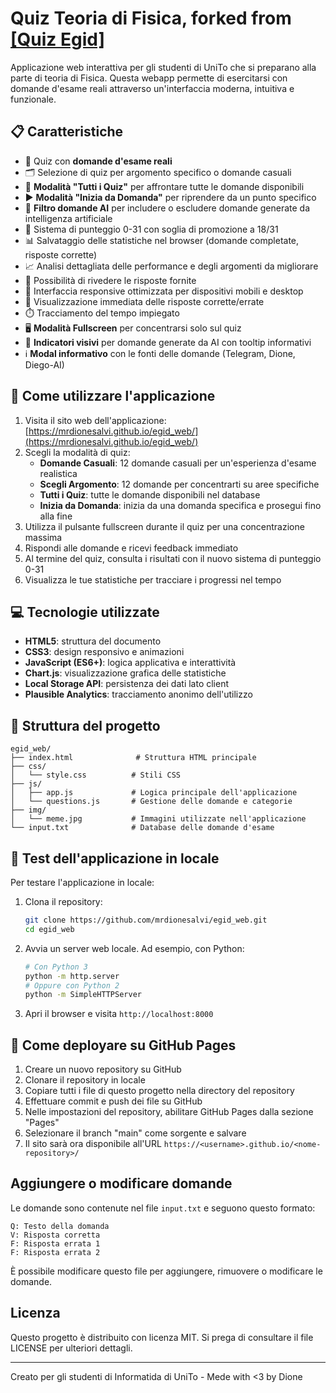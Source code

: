 # Quiz Teoria di Fisica, forked from [[Quiz Egid]](https://github.com/MrDionesalvi/egid_web)

Applicazione web interattiva per gli studenti di UniTo che si preparano alla parte di teoria di Fisica. Questa webapp permette di esercitarsi con domande d'esame reali attraverso un'interfaccia moderna, intuitiva e funzionale.

## 📋 Caratteristiche

- 📝 Quiz con **domande d'esame reali**
- 🗂️ Selezione di quiz per argomento specifico o domande casuali
- 🌟 **Modalità "Tutti i Quiz"** per affrontare tutte le domande disponibili
- ▶️ **Modalità "Inizia da Domanda"** per riprendere da un punto specifico
- 🤖 **Filtro domande AI** per includere o escludere domande generate da intelligenza artificiale
- 🎲 Sistema di punteggio 0-31 con soglia di promozione a 18/31
- 📊 Salvataggio delle statistiche nel browser (domande completate, risposte corrette)
- 📈 Analisi dettagliata delle performance e degli argomenti da migliorare
- 🔄 Possibilità di rivedere le risposte fornite
- 📱 Interfaccia responsive ottimizzata per dispositivi mobili e desktop
- 🎯 Visualizzazione immediata delle risposte corrette/errate
- ⏱️ Tracciamento del tempo impiegato
- 🖥️ **Modalità Fullscreen** per concentrarsi solo sul quiz
- 📝 **Indicatori visivi** per domande generate da AI con tooltip informativi
- ℹ️ **Modal informativo** con le fonti delle domande (Telegram, Dione, Diego-AI)

## 🚀 Come utilizzare l'applicazione

1. Visita il sito web dell'applicazione: [https://mrdionesalvi.github.io/egid_web/](https://mrdionesalvi.github.io/egid_web/)
2. Scegli la modalità di quiz:
   - **Domande Casuali**: 12 domande casuali per un'esperienza d'esame realistica
   - **Scegli Argomento**: 12 domande per concentrarti su aree specifiche
   - **Tutti i Quiz**: tutte le domande disponibili nel database
   - **Inizia da Domanda**: inizia da una domanda specifica e prosegui fino alla fine
3. Utilizza il pulsante fullscreen durante il quiz per una concentrazione massima
4. Rispondi alle domande e ricevi feedback immediato
5. Al termine del quiz, consulta i risultati con il nuovo sistema di punteggio 0-31
6. Visualizza le tue statistiche per tracciare i progressi nel tempo

## 💻 Tecnologie utilizzate

- **HTML5**: struttura del documento
- **CSS3**: design responsivo e animazioni
- **JavaScript (ES6+)**: logica applicativa e interattività
- **Chart.js**: visualizzazione grafica delle statistiche
- **Local Storage API**: persistenza dei dati lato client
- **Plausible Analytics**: tracciamento anonimo dell'utilizzo

## 📂 Struttura del progetto

```
egid_web/
├── index.html              # Struttura HTML principale
├── css/
│   └── style.css          # Stili CSS
├── js/
│   ├── app.js             # Logica principale dell'applicazione
│   └── questions.js       # Gestione delle domande e categorie
├── img/
│   └── meme.jpg           # Immagini utilizzate nell'applicazione
└── input.txt              # Database delle domande d'esame
```

## 🧪 Test dell'applicazione in locale

Per testare l'applicazione in locale:

1. Clona il repository:

   ```bash
   git clone https://github.com/mrdionesalvi/egid_web.git
   cd egid_web
   ```

2. Avvia un server web locale. Ad esempio, con Python:

   ```bash
   # Con Python 3
   python -m http.server
   # Oppure con Python 2
   python -m SimpleHTTPServer
   ```

3. Apri il browser e visita `http://localhost:8000`

## 🚀 Come deployare su GitHub Pages

1. Creare un nuovo repository su GitHub
2. Clonare il repository in locale
3. Copiare tutti i file di questo progetto nella directory del repository
4. Effettuare commit e push dei file su GitHub
5. Nelle impostazioni del repository, abilitare GitHub Pages dalla sezione "Pages"
6. Selezionare il branch "main" come sorgente e salvare
7. Il sito sarà ora disponibile all'URL `https://<username>.github.io/<nome-repository>/`

## Aggiungere o modificare domande

Le domande sono contenute nel file `input.txt` e seguono questo formato:

```
Q: Testo della domanda
V: Risposta corretta
F: Risposta errata 1
F: Risposta errata 2
```

È possibile modificare questo file per aggiungere, rimuovere o modificare le domande.

## Licenza

Questo progetto è distribuito con licenza MIT. Si prega di consultare il file LICENSE per ulteriori dettagli.

---

Creato per gli studenti di Informatida di UniTo - Mede with <3 by Dione
